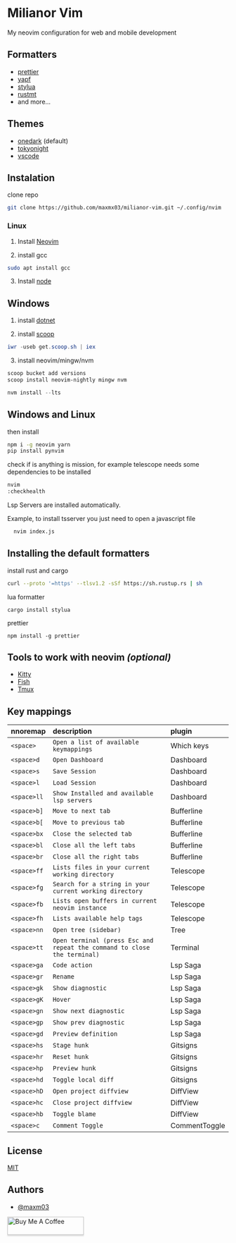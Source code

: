 
# Milianor Vim

My neovim configuration for web and mobile development

## Formatters
- [prettier](https://prettier.io/)
- [yapf](https://github.com/google/yapf)
- [stylua](https://github.com/JohnnyMorganz/StyLua)
- [rustmt](https://github.com/rust-lang/rustfmt)
- and more...

## Themes
- [onedark](https://github.com/navarasu/onedark.nvim) (default)
- [tokyonight](https://github.com/folke/tokyonight.nvim)
- [vscode](https://github.com/Mofiqul/vscode.nvim)

## Instalation

clone repo
```bash
git clone https://github.com/maxmx03/milianor-vim.git ~/.config/nvim
```

### Linux

1. Install [Neovim](https://neovim.io/)


2. install gcc

```bash
sudo apt install gcc
```

3. Install [node](https://nodejs.org/en/)

## Windows

1. install [dotnet](https://dotnet.microsoft.com/en-us/download)


2. install [scoop](https://scoop.sh/)

```powershell
iwr -useb get.scoop.sh | iex
```

3. install neovim/mingw/nvm

```powershell
scoop bucket add versions
scoop install neovim-nightly mingw nvm
```

```powershell
nvm install --lts
```

## Windows and Linux

then install
```bash
npm i -g neovim yarn
pip install pynvim
```

check if is anything is mission, for example telescope needs some dependencies to be installed
```bash
nvim
:checkhealth
```

Lsp Servers are installed automatically.

Example, to install tsserver you just need to open a javascript file
```bash
  nvim index.js
```

## Installing the default formatters


install rust and cargo
```bash
curl --proto '=https' --tlsv1.2 -sSf https://sh.rustup.rs | sh
```

lua formatter
```
cargo install stylua
```

prettier
```
npm install -g prettier
```

## Tools to work with neovim *(optional)*
 
- [Kitty](https://sw.kovidgoyal.net/kitty/)
- [Fish](https://fishshell.com/)
- [Tmux](https://github.com/tmux/tmux)


## Key mappings


| nnoremap   | description       | plugin                           |
| :---------- | :--------- | :---------------------------------- |
| `<space>` | `Open a list of available keymappings` | Which keys |
| `<space>d` | `Open Dashboard` | Dashboard |
| `<space>s` | `Save Session` | Dashboard |
| `<space>l` | `Load Session` | Dashboard |
| `<space>ll` | `Show Installed and available lsp servers` | Dashboard |
| `<space>b]` | `Move to next tab` | Bufferline |
| `<space>b[` | `Move to previous tab` | Bufferline |
| `<space>bx` | `Close the selected tab` | Bufferline |
| `<space>bl` | `Close all the left tabs` | Bufferline |
| `<space>br` | `Close all the right tabs` | Bufferline |
| `<space>ff` | `Lists files in your current working directory` | Telescope |
| `<space>fg` | `Search for a string in your current working directory` | Telescope |
| `<space>fb` | `Lists open buffers in current neovim instance` | Telescope |
| `<space>fh` | `Lists available help tags` | Telescope |
| `<space>nn` | `Open tree (sidebar)` | Tree |
| `<space>tt` | `Open terminal (press Esc and repeat the command to close the terminal)` | Terminal |
| `<space>ga` | `Code action` | Lsp Saga |
| `<space>gr` | `Rename` | Lsp Saga |
| `<space>gk` | `Show diagnostic` | Lsp Saga |
| `<space>gK` | `Hover` | Lsp Saga |
| `<space>gn` | `Show next diagnostic` | Lsp Saga |
| `<space>gp` | `Show prev diagnostic` | Lsp Saga |
| `<space>gd` | `Preview definition` | Lsp Saga |
| `<space>hs` | `Stage hunk` | Gitsigns |
| `<space>hr` | `Reset hunk` | Gitsigns |
| `<space>hp` | `Preview hunk` | Gitsigns |
| `<space>hd` | `Toggle local diff` | Gitsigns |
| `<space>hD` | `Open project diffview` | DiffView |
| `<space>hc` | `Close project diffview` | DiffView |
| `<space>hb` | `Toggle blame` | DiffView |
| `<space>c` | `Comment Toggle` | CommentToggle |


## License

[MIT](https://choosealicense.com/licenses/mit/)


## Authors

- [@maxm03](https://github.com/maxmx03)

<a href="https://www.buymeacoffee.com/milianor" target="_blank"><img src="https://www.buymeacoffee.com/assets/img/custom_images/orange_img.png" alt="Buy Me A Coffee" style="height: 41px !important;width: 174px !important;box-shadow: 0px 3px 2px 0px rgba(190, 190, 190, 0.5) !important;-webkit-box-shadow: 0px 3px 2px 0px rgba(190, 190, 190, 0.5) !important;" ></a>

